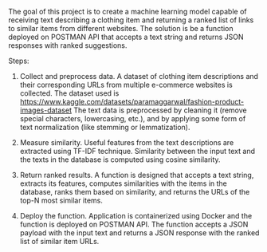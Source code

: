 The goal of this project is to create a machine learning model capable of receiving text describing a clothing item and returning a ranked list of links to similar items from different websites. The solution is be a function deployed on POSTMAN API that accepts a text string and returns JSON responses with ranked suggestions.

Steps:

1. Collect and preprocess data.
A dataset of clothing item descriptions and their corresponding URLs from multiple e-commerce websites is collected. The dataset used is https://www.kaggle.com/datasets/paramaggarwal/fashion-product-images-dataset 
The text data is preprocessed by cleaning it (remove special characters, lowercasing, etc.), and by applying some form of text normalization (like stemming or lemmatization).

2. Measure similarity.
Useful features from the text descriptions are extracted using TF-IDF technique. Similarity between the input text and the texts in the database is computed using
cosine similarity.

3. Return ranked results.
A function is designed that accepts a text string, extracts its features, computes similarities with the items in the database, ranks them based on similarity, and returns the URLs of the top-N most similar items.

4. Deploy the function.
Application is containerized using Docker and the function is deployed on POSTMAN API. The function accepts a JSON payload with the input text and returns a JSON response with the ranked list of similar item URLs.
